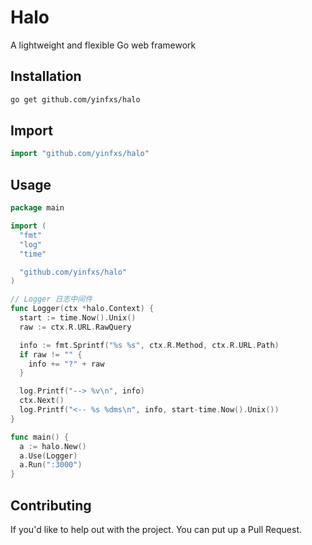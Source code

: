 # Halo

A lightweight and flexible Go web framework

## Installation

```sh
go get github.com/yinfxs/halo
```

## Import

```go
import "github.com/yinfxs/halo"
```

## Usage

```go
package main

import (
  "fmt"
  "log"
  "time"

  "github.com/yinfxs/halo"
)

// Logger 日志中间件
func Logger(ctx *halo.Context) {
  start := time.Now().Unix()
  raw := ctx.R.URL.RawQuery

  info := fmt.Sprintf("%s %s", ctx.R.Method, ctx.R.URL.Path)
  if raw != "" {
    info += "?" + raw
  }

  log.Printf("--> %v\n", info)
  ctx.Next()
  log.Printf("<-- %s %dms\n", info, start-time.Now().Unix())
}

func main() {
  a := halo.New()
  a.Use(Logger)
  a.Run(":3000")
}
```

## Contributing

If you'd like to help out with the project. You can put up a Pull Request.
